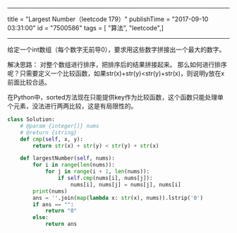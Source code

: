 ------------------
title = "Largest Number（leetcode 179）"
publishTime = "2017-09-10 03:31:00"
id = "7500586"
tags = [ "算法", "leetcode",]

--------------

给定一个int数组（每个数字无前导0），要求用这些数字拼接出一个最大的数字。

解决思路：
对整个数组进行排序，把排序后的结果拼接起来。
那么如何进行排序呢？只需要定义一个比较函数，如果str(x)+str(y)<str(y)+str(x)，则说明y放在x前面比较合适。

在Python中，sorted方法现在只能提供key作为比较函数，这个函数只能处理单个元素，没法进行两两比较，这是有局限性的。

```python
class Solution:
    # @param {integer[]} nums
    # @return {string}
    def cmp(self, x, y):
        return str(x) + str(y) < str(y) + str(x)

    def largestNumber(self, nums):
        for i in range(len(nums)):
            for j in range(i + 1, len(nums)):
                if self.cmp(nums[i], nums[j]):
                    nums[i], nums[j] = nums[j], nums[i]
        print(nums)
        ans = ''.join(map(lambda x: str(x), nums)).lstrip('0')
        if ans == "":
            return "0"
        else:
            return ans

```
        